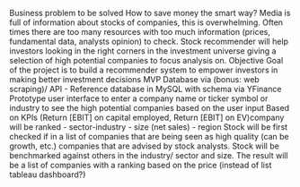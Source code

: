 Business problem to be solved
How to save money the smart way? 
Media is full of information about stocks of companies, this is overwhelming. Often times there are too many resources with too much information (prices, fundamental data, analysts opinion) to check.
Stock recommender will help investors looking in the right corners in the investment universe giving a selection of high potential companies to focus analysis on. 
Objective
Goal of the project is to build a recommender system to empower investors in making better investment decisions
MVP
Database via (bonus: web scraping)/ API - Reference database in MySQL with schema via YFinance
Prototype user interface to enter a company name or ticker symbol or industry to see the high potential companies based on the user input
Based on KPIs (Return [EBIT] on capital employed, Return [EBIT] on EV)company will be ranked - sector-industry - size (net sales) - region
Stock will be first checked if in a list of companies that are being seen as high quality (can be growth, etc.) companies that are advised by stock analysts. 
Stock will be benchmarked against others in the industry/ sector and size. The result will be a list of companies with a ranking based on the price (instead of list tableau dashboard?)
